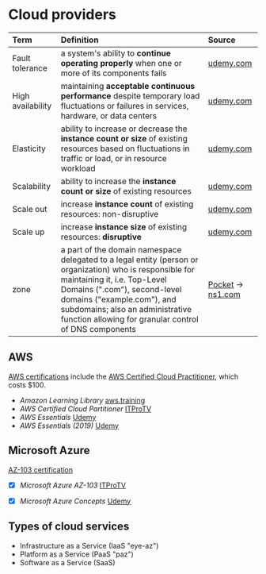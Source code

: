 # Cloud providers

Term              | Definition  | Source
:---              | :---        | :---
Fault tolerance   | a system's ability to __continue operating properly__ when one or more of its components fails | [udemy.com](https://www.udemy.com/linux-academy-microsoft-azure-concepts/)
High availability | maintaining __acceptable continuous performance__ despite temporary load fluctuations or failures in services, hardware, or data centers | [udemy.com](https://www.udemy.com/linux-academy-microsoft-azure-concepts/)
Elasticity        | ability to increase or decrease the __instance count or size__ of existing resources based on fluctuations in traffic or load, or in resource workload | [udemy.com](https://www.udemy.com/linux-academy-microsoft-azure-concepts/)
Scalability       | ability to increase the __instance count or size__ of existing resources | [udemy.com](https://www.udemy.com/linux-academy-microsoft-azure-concepts/)
Scale out         | increase __instance count__ of existing resources: non-disruptive | [udemy.com](https://www.udemy.com/linux-academy-microsoft-azure-concepts/)
Scale up          | increase __instance size__ of existing resources: __disruptive__ | [udemy.com](https://www.udemy.com/linux-academy-microsoft-azure-concepts/)
zone              | a part of the domain namespace delegated to a legal entity (person or organization) who is responsible for maintaining it, i.e. Top-Level Domains (".com"), second-level domains ("example.com"), and subdomains; also an administrative function allowing for granular control of DNS components | [Pocket](https://app.getpocket.com/read/2495535941) -> [ns1.com](https://ns1.com/resources/dns-zones-explained)

## AWS
[AWS certifications](https://aws.amazon.com/certification/) include the [AWS Certified Cloud Practitioner](https://aws.amazon.com/certification/certified-cloud-practitioner/), which costs $100. 
  - _Amazon Learning Library_ [aws.training](https://www.aws.training/LearningLibrary?filters=digital%3A1&filters=language%3A1&filters=classification%3A6&search=&tab=view_all)
  - _AWS Certified Cloud Partitioner_ [ITProTV](https://app.itpro.tv/course-library/aws-certified-cloud-practitioner/overview-certified-cloud-practitioner/)
  - _AWS Essentials_ [Udemy](https://www.udemy.com/share/1001akBEASdltbQ3w=/)
  - _AWS Essentials (2019)_ [Udemy](https://www.udemy.com/share/100U3EBEASdltbQ3w=/)

## Microsoft Azure
[AZ-103 certification](https://www.microsoft.com/en-us/learning/exam-az-103.aspx)
  - [x] _Microsoft Azure AZ-103_ [ITProTV](https://app.itpro.tv/course-library/microsoft-az103/manage-subscriptions-az103/)
  - [x] _Microsoft Azure Concepts_ [Udemy](https://www.udemy.com/linux-academy-microsoft-azure-concepts/)

 
## Types of cloud services
  - Infrastructure as a Service (IaaS "eye-az")
  - Platform as a Service (PaaS "paz")
  - Software as a Service (SaaS)
